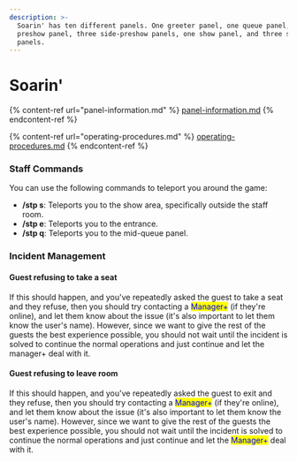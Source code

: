 ```yaml
---
description: >-
  Soarin' has ten different panels. One greeter panel, one queue panel, one
  preshow panel, three side-preshow panels, one show panel, and three side-show
  panels.
---
```


# Soarin'

{% content-ref url="panel-information.md" %}
[panel-information.md](panel-information.md)
{% endcontent-ref %}

{% content-ref url="operating-procedures.md" %}
[operating-procedures.md](operating-procedures.md)
{% endcontent-ref %}

### Staff Commands

You can use the following commands to teleport you around the game:

* **/stp s**: Teleports you to the show area, specifically outside the staff room.&#x20;
* **/stp e**: Teleports you to the entrance.&#x20;
* **/stp q**: Teleports you to the mid-queue panel.

### Incident Management

#### Guest refusing to take a seat

If this should happen, and you've repeatedly asked the guest to take a seat and they refuse, then you should try contacting a <mark style="color:blue;">Manager+</mark> (if they're online), and let them know about the issue (it's also important to let them know the user's name). However, since we want to give the rest of the guests the best experience possible, you should not wait until the incident is solved to continue the normal operations and just continue and let the manager+ deal with it.

#### Guest refusing to leave room

If this should happen, and you've repeatedly asked the guest to exit and they refuse, then you should try contacting a <mark style="color:blue;">Manager+</mark> (if they're online), and let them know about the issue (it's also important to let them know the user's name). However, since we want to give the rest of the guests the best experience possible, you should not wait until the incident is solved to continue the normal operations and just continue and let the <mark style="color:blue;">Manager+</mark> deal with it.

